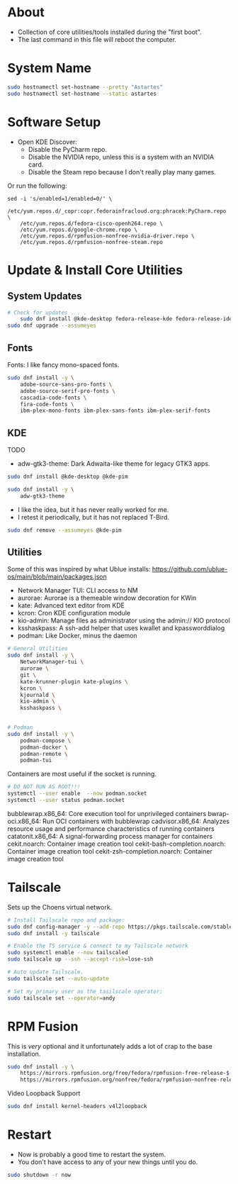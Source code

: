 # About

- Collection of core utilities/tools installed during the "first boot".
- The last command in this file will reboot the computer.



# System Name

```bash
sudo hostnamectl set-hostname --pretty "Astartes"
sudo hostnamectl set-hostname --static astartes
```



# Software Setup

- Open KDE Discover:
    - Disable the PyCharm repo.
    - Disable the NVIDIA repo, unless this is a system with an NVIDIA card.
    - Disable the Steam repo because I don't really play many games.

Or run the following:

```
sed -i 's/enabled=1/enabled=0/' \
    /etc/yum.repos.d/_copr:copr.fedorainfracloud.org:phracek:PyCharm.repo \
    /etc/yum.repos.d/fedora-cisco-openh264.repo \
    /etc/yum.repos.d/google-chrome.repo \
    /etc/yum.repos.d/rpmfusion-nonfree-nvidia-driver.repo \
    /etc/yum.repos.d/rpmfusion-nonfree-steam.repo
```



# Update & Install Core Utilities

## System Updates

```bash
# Check for updates . . .
    sudo dnf install @kde-desktop fedora-release-kde fedora-release-identity-kde
sudo dnf upgrade --assumeyes
```

## Fonts

Fonts: I like fancy mono-spaced fonts.

```bash
sudo dnf install -y \
    adobe-source-sans-pro-fonts \
    adobe-source-serif-pro-fonts \
    cascadia-code-fonts \
    fira-code-fonts \
    ibm-plex-mono-fonts ibm-plex-sans-fonts ibm-plex-serif-fonts
```

## KDE

TODO

- adw-gtk3-theme: Dark Adwaita-like theme for legacy GTK3 apps.


```bash
sudo dnf install @kde-desktop @kde-pim

sudo dnf install -y \
    adw-gtk3-theme
```

- I like the idea, but it has never really worked for me.
- I retest it periodically, but it has not replaced T-Bird.

```bash
sudo dnf remove --assumeyes @kde-pim
```




## Utilities

Some of this was inspired by what Ublue installs: https://github.com/ublue-os/main/blob/main/packages.json

- Network Manager TUI: CLI access to NM
- aurorae: Aurorae is a themeable window decoration for KWin
- kate: Advanced text editor from KDE
- kcron: Cron KDE configuration module
- kio-admin: Manage files as administrator using the admin:// KIO protocol
- ksshaskpass: A ssh-add helper that uses kwallet and kpassworddialog
- podman: Like Docker, minus the daemon

```bash
# General Utilities
sudo dnf install -y \
    NetworkManager-tui \
    aurorae \
    git \
    kate-krunner-plugin kate-plugins \
    kcron \
    kjournald \
    kio-admin \
    ksshaskpass \
    

# Podman
sudo dnf install -y \
    podman-compose \
    podman-docker \
    podman-remote \
    podman-tui
```

Containers are most useful if the socket is running.

```bash
# DO NOT RUN AS ROOT!!!
systemctl --user enable  --now podman.socket
systemctl --user status podman.socket
```

bubblewrap.x86_64: Core execution tool for unprivileged containers
 bwrap-oci.x86_64: Run OCI containers with bubblewrap
 cadvisor.x86_64: Analyzes resource usage and performance characteristics of running containers
 catatonit.x86_64: A signal-forwarding process manager for containers
 cekit.noarch: Container image creation tool
 cekit-bash-completion.noarch: Container image creation tool
 cekit-zsh-completion.noarch: Container image creation tool



# Tailscale

Sets up the Choens virtual network.

```bash
# Install Tailscale repo and package:
sudo dnf config-manager -y --add-repo https://pkgs.tailscale.com/stable/fedora/tailscale.repo
sudo dnf install -y tailscale

# Enable the TS service & connect to my Tailscale network
sudo systemctl enable --now tailscaled
sudo tailscale up --ssh --accept-risk=lose-ssh

# Auto update Tailscale.
sudo tailscale set --auto-update

# Set my primary user as the tasilscale operator:
sudo tailscale set --operator=andy

```


# RPM Fusion

This is _very_ optional and it unfortunately adds a lot of crap to the base installation.

```bash
sudo dnf install -y \
    https://mirrors.rpmfusion.org/free/fedora/rpmfusion-free-release-$(rpm -E %fedora).noarch.rpm \
    https://mirrors.rpmfusion.org/nonfree/fedora/rpmfusion-nonfree-release-$(rpm -E %fedora).noarch.rpm
```

Video Loopback Support

```bash
sudo dnf install kernel-headers v4l2loopback
```


# Restart

- Now is probably a good time to restart the system.
- You don't have access to any of your new things until you do.

```bash
sudo shutdown -r now
```
